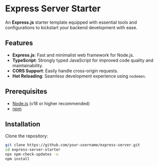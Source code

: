 # Express Server Starter

An **Express.js** starter template equipped with essential tools and configurations to kickstart your backend development with ease.

## Features

- **Express.js**: Fast and minimalist web framework for Node.js.
- **TypeScript**: Strongly typed JavaScript for improved code quality and maintainability.
- **CORS Support**: Easily handle cross-origin requests.
- **Hot Reloading**: Seamless development experience using `nodemon`.

## Prerequisites

- [Node.js](https://nodejs.org/) (v18 or higher recommended)
- [npm](https://www.npmjs.com/)

## Installation

Clone the repository:

   ```bash
   git clone https://github.com/your-username/express-server.git
   cd express-server-starter
   npx npm-check-updates -u
   npm install
   
